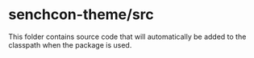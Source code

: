 # senchcon-theme/src

This folder contains source code that will automatically be added to the classpath when
the package is used.
